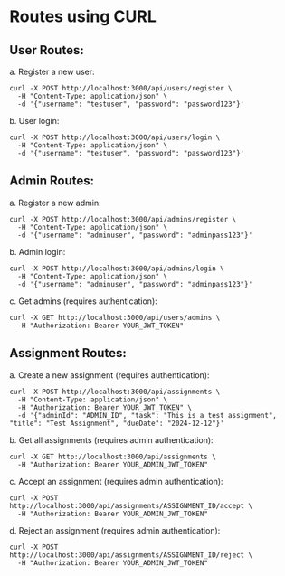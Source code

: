 # Routes using CURL

## User Routes:

a. Register a new user:

```
curl -X POST http://localhost:3000/api/users/register \
  -H "Content-Type: application/json" \
  -d '{"username": "testuser", "password": "password123"}'
```

b. User login:

```
curl -X POST http://localhost:3000/api/users/login \
  -H "Content-Type: application/json" \
  -d '{"username": "testuser", "password": "password123"}'
```

## Admin Routes:

a. Register a new admin:

```
curl -X POST http://localhost:3000/api/admins/register \
  -H "Content-Type: application/json" \
  -d '{"username": "adminuser", "password": "adminpass123"}'
```

b. Admin login:

```
curl -X POST http://localhost:3000/api/admins/login \
  -H "Content-Type: application/json" \
  -d '{"username": "adminuser", "password": "adminpass123"}'
```

c. Get admins (requires authentication):

```
curl -X GET http://localhost:3000/api/users/admins \
  -H "Authorization: Bearer YOUR_JWT_TOKEN"
```

## Assignment Routes:

a. Create a new assignment (requires authentication):

```
curl -X POST http://localhost:3000/api/assignments \
  -H "Content-Type: application/json" \
  -H "Authorization: Bearer YOUR_JWT_TOKEN" \
  -d '{"adminId": "ADMIN_ID", "task": "This is a test assignment", "title": "Test Assignment", "dueDate": "2024-12-12"}'
```

b. Get all assignments (requires admin authentication):

```
curl -X GET http://localhost:3000/api/assignments \
  -H "Authorization: Bearer YOUR_ADMIN_JWT_TOKEN"
```

c. Accept an assignment (requires admin authentication):

```
curl -X POST http://localhost:3000/api/assignments/ASSIGNMENT_ID/accept \
  -H "Authorization: Bearer YOUR_ADMIN_JWT_TOKEN"
```

d. Reject an assignment (requires admin authentication):

```
curl -X POST http://localhost:3000/api/assignments/ASSIGNMENT_ID/reject \
  -H "Authorization: Bearer YOUR_ADMIN_JWT_TOKEN"
```
